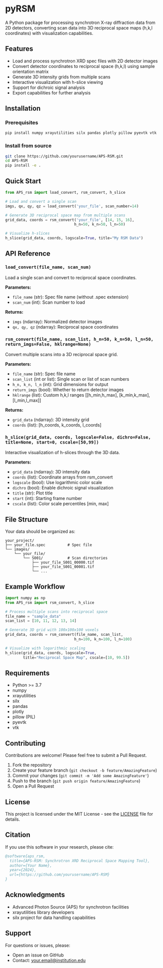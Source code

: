 # pyRSM
A Python package for processing synchrotron X-ray diffraction data from 2D detectors, converting scan data into 3D reciprocal space maps (h,k,l coordinates) with visualization capabilities.

## Features

- Load and process synchrotron XRD spec files with 2D detector images
- Convert detector coordinates to reciprocal space (h,k,l) using sample orientation matrix
- Generate 3D intensity grids from multiple scans
- Interactive visualization with h-slice viewing
- Support for dichroic signal analysis
- Export capabilities for further analysis

## Installation

### Prerequisites
```bash
pip install numpy xrayutilities silx pandas plotly pillow pyevtk vtk
```

### Install from source
```bash
git clone https://github.com/yourusername/APS-RSM.git
cd APS-RSM
pip install -e .
```

## Quick Start

```python
from APS_rsm import load_convert, rsm_convert, h_slice

# Load and convert a single scan
imgs, qx, qy, qz = load_convert('your_file', scan_number=14)

# Generate 3D reciprocal space map from multiple scans
grid_data, coords = rsm_convert('your_file', [14, 15, 16], 
                               h_n=50, k_n=50, l_n=50)

# Visualize h-slices
h_slice(grid_data, coords, logscale=True, title="My RSM Data")
```

## API Reference

### `load_convert(file_name, scan_num)`
Load a single scan and convert to reciprocal space coordinates.

**Parameters:**
- `file_name` (str): Spec file name (without .spec extension)
- `scan_num` (int): Scan number to load

**Returns:**
- `imgs` (ndarray): Normalized detector images
- `qx, qy, qz` (ndarray): Reciprocal space coordinates

### `rsm_convert(file_name, scan_list, h_n=50, k_n=50, l_n=50, return_imgs=False, hklrange=None)`
Convert multiple scans into a 3D reciprocal space grid.

**Parameters:**
- `file_name` (str): Spec file name
- `scan_list` (int or list): Single scan or list of scan numbers
- `h_n, k_n, l_n` (int): Grid dimensions for output
- `return_imgs` (bool): Whether to return detector images
- `hklrange` (list): Custom h,k,l ranges [[h_min,h_max], [k_min,k_max], [l_min,l_max]]

**Returns:**
- `grid_data` (ndarray): 3D intensity grid
- `coords` (list): [h_coords, k_coords, l_coords]

### `h_slice(grid_data, coords, logscale=False, dichro=False, title=None, start=0, cscale=[50,99])`
Interactive visualization of h-slices through the 3D data.

**Parameters:**
- `grid_data` (ndarray): 3D intensity data
- `coords` (list): Coordinate arrays from rsm_convert
- `logscale` (bool): Use logarithmic color scale
- `dichro` (bool): Enable dichroic signal visualization
- `title` (str): Plot title
- `start` (int): Starting frame number
- `cscale` (list): Color scale percentiles [min, max]

## File Structure

Your data should be organized as:
```
your_project/
├── your_file.spec          # Spec file
└── images/
    └── your_file/
        └── S001/           # Scan directories
            ├── your_file_S001_00000.tif
            ├── your_file_S001_00001.tif
            └── ...
```

## Example Workflow

```python
import numpy as np
from APS_rsm import rsm_convert, h_slice

# Process multiple scans into reciprocal space
file_name = "sample_data"
scan_list = [10, 11, 12, 13, 14]

# Generate 3D grid with 100x100x100 voxels
grid_data, coords = rsm_convert(file_name, scan_list, 
                               h_n=100, k_n=100, l_n=100)

# Visualize with logarithmic scaling
h_slice(grid_data, coords, logscale=True, 
        title="Reciprocal Space Map", cscale=[10, 99.5])
```

## Requirements

- Python >= 3.7
- numpy
- xrayutilities
- silx
- pandas
- plotly
- pillow (PIL)
- pyevtk
- vtk

## Contributing

Contributions are welcome! Please feel free to submit a Pull Request.

1. Fork the repository
2. Create your feature branch (`git checkout -b feature/AmazingFeature`)
3. Commit your changes (`git commit -m 'Add some AmazingFeature'`)
4. Push to the branch (`git push origin feature/AmazingFeature`)
5. Open a Pull Request

## License

This project is licensed under the MIT License - see the [LICENSE](LICENSE) file for details.

## Citation

If you use this software in your research, please cite:

```bibtex
@software{aps_rsm,
  title={APS-RSM: Synchrotron XRD Reciprocal Space Mapping Tool},
  author={Your Name},
  year={2024},
  url={https://github.com/yourusername/APS-RSM}
}
```

## Acknowledgments

- Advanced Photon Source (APS) for synchrotron facilities
- xrayutilities library developers
- silx project for data handling capabilities

## Support

For questions or issues, please:
- Open an issue on GitHub
- Contact: your.email@institution.edu
```